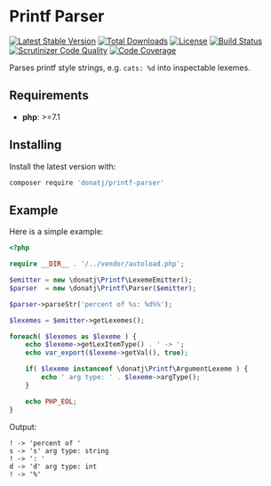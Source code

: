# Printf Parser

[![Latest Stable Version](https://poser.pugx.org/donatj/printf-parser/version)](https://packagist.org/packages/donatj/printf-parser)
[![Total Downloads](https://poser.pugx.org/donatj/printf-parser/downloads)](https://packagist.org/packages/donatj/printf-parser)
[![License](https://poser.pugx.org/donatj/printf-parser/license)](https://packagist.org/packages/donatj/printf-parser)
[![Build Status](https://travis-ci.org/donatj/printf-parser.svg?branch=master)](https://travis-ci.org/donatj/printf-parser)
[![Scrutinizer Code Quality](https://scrutinizer-ci.com/g/donatj/printf-parser/badges/quality-score.png?b=master)](https://scrutinizer-ci.com/g/donatj/printf-parser)
[![Code Coverage](https://scrutinizer-ci.com/g/donatj/printf-parser/badges/coverage.png?b=master)](https://scrutinizer-ci.com/g/donatj/printf-parser)


Parses printf style strings, e.g. `cats: %d` into inspectable lexemes.


## Requirements

- **php**: >=7.1

## Installing

Install the latest version with:

```bash
composer require 'donatj/printf-parser'
```

## Example

Here is a simple example:

```php
<?php

require __DIR__ . '/../vendor/autoload.php';

$emitter = new \donatj\Printf\LexemeEmitter();
$parser  = new \donatj\Printf\Parser($emitter);

$parser->parseStr('percent of %s: %d%%');

$lexemes = $emitter->getLexemes();

foreach( $lexemes as $lexeme ) {
	echo $lexeme->getLexItemType() . ' -> ';
	echo var_export($lexeme->getVal(), true);

	if( $lexeme instanceof \donatj\Printf\ArgumentLexeme ) {
		echo ' arg type: ' . $lexeme->argType();
	}

	echo PHP_EOL;
}

```

Output:

```
! -> 'percent of '
s -> 's' arg type: string
! -> ': '
d -> 'd' arg type: int
! -> '%'
```

